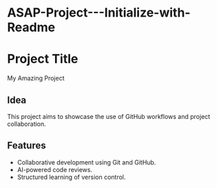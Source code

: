 # ASAP-Project---Initialize-with-Readme
# Project Title
My Amazing Project

## Idea
This project aims to showcase the use of GitHub workflows and project collaboration.

## Features
- Collaborative development using Git and GitHub.
- AI-powered code reviews.
- Structured learning of version control.
